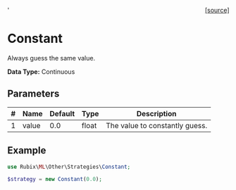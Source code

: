 <span style="float:right;"><a href="https://github.com/RubixML/ML/blob/master/src/Other/Strategies/Constant.php">[source]</a></span>'

# Constant
Always guess the same value.

**Data Type:** Continuous

## Parameters
| # | Name | Default | Type | Description |
|---|---|---|---|---|
| 1 | value | 0.0 | float | The value to constantly guess. |

## Example
```php
use Rubix\ML\Other\Strategies\Constant;

$strategy = new Constant(0.0);
```